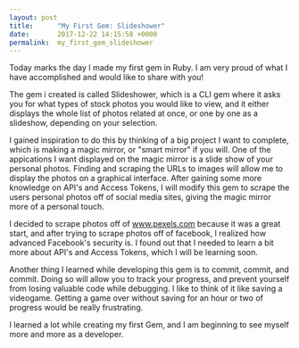 ```yaml
---
layout: post
title:      "My First Gem: Slideshower"
date:       2017-12-22 14:15:58 +0000
permalink:  my_first_gem_slideshower
---
```



Today marks the day I made my first gem in Ruby. I am very proud of what I have accomplished and would like to share with you!

The gem i created is called Slideshower, which is a CLI gem where it asks you for what types of stock photos you would like to view, and it either displays the whole list of photos related at once, or one by one as a slideshow, depending on your selection. 

I gained inspiration to do this by thinking of a big project I want to complete, which is making a magic mirror, or "smart mirror" if you will. One of the appications I want displayed on the magic mirror is a slide show of your personal photos. Finding and scraping the URLs to images will allow me to display the photos on a graphical interface. After gaining some more knowledge on API's and Access Tokens, I will modify this gem to scrape the users personal photos off of social media sites, giving the magic mirror more of a personal touch. 

I decided to scrape photos off of www.pexels.com because it was a great start, and after trying to scrape photos off of facebook, I realized how advanced Facebook's security is. I found out that I needed to learn a bit more about API's and Access Tokens, which I will be learning soon. 

Another thing I learned while developing this gem is to commit, commit, and commit. Doing so will allow you to track your progress, and prevent yourself from losing valuable code while debugging. I like to think of it like saving a videogame. Getting a game over without saving for an hour or two of progress would be really frustrating.   

I learned a lot while creating my first Gem, and I am beginning to see myself more and more as a developer. 

